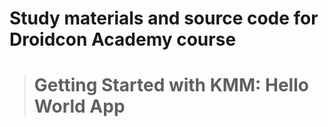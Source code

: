 # Study materials and source code for **Droidcon Academy** course 
> # Getting Started with KMM: Hello World App 
